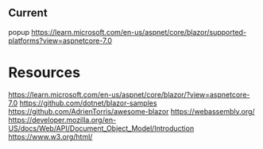 ﻿



## Current
popup
https://learn.microsoft.com/en-us/aspnet/core/blazor/supported-platforms?view=aspnetcore-7.0

# Resources

https://learn.microsoft.com/en-us/aspnet/core/blazor/?view=aspnetcore-7.0
https://github.com/dotnet/blazor-samples
https://github.com/AdrienTorris/awesome-blazor
https://webassembly.org/
https://developer.mozilla.org/en-US/docs/Web/API/Document_Object_Model/Introduction
https://www.w3.org/html/